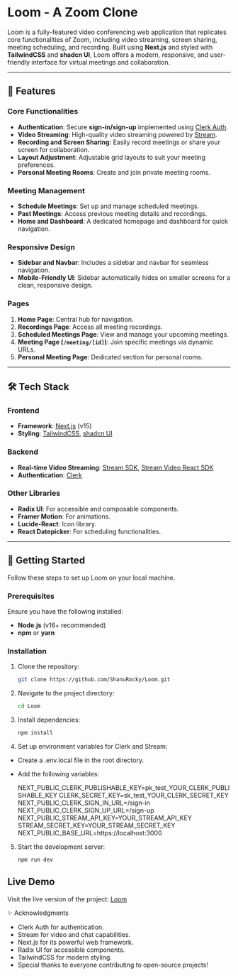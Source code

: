 # Loom - A Zoom Clone

Loom is a fully-featured video conferencing web application that replicates core functionalities of Zoom, including video streaming, screen sharing, meeting scheduling, and recording. Built using **Next.js** and styled with **TailwindCSS** and **shadcn UI**, Loom offers a modern, responsive, and user-friendly interface for virtual meetings and collaboration.

---

## 🌟 Features

### Core Functionalities
- **Authentication**: Secure **sign-in/sign-up** implemented using [Clerk Auth](https://clerk.dev/).
- **Video Streaming**: High-quality video streaming powered by [Stream](https://getstream.io/).
- **Recording and Screen Sharing**: Easily record meetings or share your screen for collaboration.
- **Layout Adjustment**: Adjustable grid layouts to suit your meeting preferences.
- **Personal Meeting Rooms**: Create and join private meeting rooms.

### Meeting Management
- **Schedule Meetings**: Set up and manage scheduled meetings.
- **Past Meetings**: Access previous meeting details and recordings.
- **Home and Dashboard**: A dedicated homepage and dashboard for quick navigation.

### Responsive Design
- **Sidebar and Navbar**: Includes a sidebar and navbar for seamless navigation.
- **Mobile-Friendly UI**: Sidebar automatically hides on smaller screens for a clean, responsive design.

### Pages
1. **Home Page**: Central hub for navigation.
2. **Recordings Page**: Access all meeting recordings.
3. **Scheduled Meetings Page**: View and manage your upcoming meetings.
4. **Meeting Page (`/meeting/[id]`)**: Join specific meetings via dynamic URLs.
5. **Personal Meeting Page**: Dedicated section for personal rooms.

---

## 🛠️ Tech Stack

### Frontend
- **Framework**: [Next.js](https://nextjs.org/) (v15)
- **Styling**: [TailwindCSS](https://tailwindcss.com/), [shadcn UI](https://ui.shadcn.dev/)

### Backend
- **Real-time Video Streaming**: [Stream SDK](https://getstream.io/), [Stream Video React SDK](https://getstream.io/video-react/)
- **Authentication**: [Clerk](https://clerk.dev/)

### Other Libraries
- **Radix UI**: For accessible and composable components.
- **Framer Motion**: For animations.
- **Lucide-React**: Icon library.
- **React Datepicker**: For scheduling functionalities.

---

## 🚀 Getting Started

Follow these steps to set up Loom on your local machine.

### Prerequisites

Ensure you have the following installed:
- **Node.js** (v16+ recommended)
- **npm** or **yarn**

### Installation

1. Clone the repository:
   ```bash
   git clone https://github.com/ShanuRocky/Loom.git

2. Navigate to the project directory:
   ```bash
   cd Loom

3. Install dependencies:
   ```bash
   npm install

4. Set up environment variables for Clerk and Stream:
- Create a .env.local file in the root directory.
- Add the following variables:

     NEXT_PUBLIC_CLERK_PUBLISHABLE_KEY=pk_test_YOUR_CLERK_PUBLISHABLE_KEY
     CLERK_SECRET_KEY=sk_test_YOUR_CLERK_SECRET_KEY
     NEXT_PUBLIC_CLERK_SIGN_IN_URL=/sign-in
     NEXT_PUBLIC_CLERK_SIGN_UP_URL=/sign-up
     NEXT_PUBLIC_STREAM_API_KEY=YOUR_STREAM_API_KEY
     STREAM_SECRET_KEY=YOUR_STREAM_SECRET_KEY
     NEXT_PUBLIC_BASE_URL=https://localhost:3000


5. Start the development server:
   ```bash
   npm run dev

## Live Demo

Visit the live version of the project: [Loom](https://loom-shanurockys-projects.vercel.app/)


✨ Acknowledgments
- Clerk Auth for authentication.
- Stream for video and chat capabilities.
- Next.js for its powerful web framework.
- Radix UI for accessible components.
- TailwindCSS for modern styling.
- Special thanks to everyone contributing to open-source projects!





